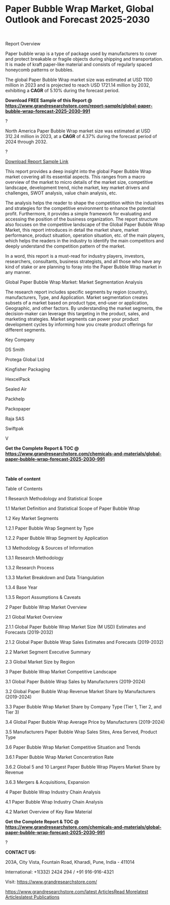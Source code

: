 <h1>Paper Bubble Wrap Market, Global Outlook and Forecast 2025-2030</h1><br/><p>Report Overview</p>
 
 
 
 <p>Paper bubble wrap is a type of package used by manufacturers to cover and protect breakable or fragile objects during shipping and transportation. It is made of kraft paper-like material and consists of regularly spaced honeycomb patterns or bubbles.</p>
 
 
 
 <p>The global Paper Bubble Wrap market size was estimated at USD 1100 million in 2023 and is projected to reach USD 1721.14 million by 2032, exhibiting a <strong>CAGR</strong> of 5.10% during the forecast period.</p>
 
 
 
 <div><b>Download FREE Sample of this Report @ <a href="https://www.grandresearchstore.com/report-sample/global-paper-bubble-wrap-forecast-2025-2030-991">https://www.grandresearchstore.com/report-sample/global-paper-bubble-wrap-forecast-2025-2030-991</a></b></div>
 
 
 
 <p>? </p>
 
 
 
 <p>North America Paper Bubble Wrap market size was estimated at USD 312.24 million in 2023, at a <strong>CAGR</strong> of 4.37% during the forecast period of 2024 through 2032.</p>
 
 
 
 <p>? </p>
 
 
 
 <p><a href="https://www.grandresearchstore.com/mr-admin/report-sample/global-paper-bubble-wrap-forecast-2025-2030-991">Download Report Sample Link</a></p>
 
 
 
 <p>This report provides a deep insight into the global Paper Bubble Wrap market covering all its essential aspects. This ranges from a macro overview of the market to micro details of the market size, competitive landscape, development trend, niche market, key market drivers and challenges, SWOT analysis, value chain analysis, etc.</p>
 
 
 
 <p>The analysis helps the reader to shape the competition within the industries and strategies for the competitive environment to enhance the potential profit. Furthermore, it provides a simple framework for evaluating and accessing the position of the business organization. The report structure also focuses on the competitive landscape of the Global Paper Bubble Wrap Market, this report introduces in detail the market share, market performance, product situation, operation situation, etc. of the main players, which helps the readers in the industry to identify the main competitors and deeply understand the competition pattern of the market.</p>
 
 
 
 <p>In a word, this report is a must-read for industry players, investors, researchers, consultants, business strategists, and all those who have any kind of stake or are planning to foray into the Paper Bubble Wrap market in any manner.</p>
 
 
 
 <p>Global Paper Bubble Wrap Market: Market Segmentation Analysis</p>
 
 
 
 <p>The research report includes specific segments by region (country), manufacturers, Type, and Application. Market segmentation creates subsets of a market based on product type, end-user or application, Geographic, and other factors. By understanding the market segments, the decision-maker can leverage this targeting in the product, sales, and marketing strategies. Market segments can power your product development cycles by informing how you create product offerings for different segments.</p>
 
 
 
 <p>Key Company</p>
 
 
 
 <p>DS Smith</p>
 
 
 
 <p>Protega Global Ltd</p>
 
 
 
 <p>Kingfisher Packaging</p>
 
 
 
 <p>HexcelPack</p>
 
 
 
 <p>Sealed Air</p>
 
 
 
 <p>Packhelp</p>
 
 
 
 <p>Packopaper</p>
 
 
 
 <p>Raja SAS</p>
 
 
 
 <p>Swiftpak</p>
 
 
 
 <p>V</p>
 
 
 
 <div><b>Get the Complete Report & TOC @ <a href="https://www.grandresearchstore.com/chemicals-and-materials/global-paper-bubble-wrap-forecast-2025-2030-991">https://www.grandresearchstore.com/chemicals-and-materials/global-paper-bubble-wrap-forecast-2025-2030-991</a></b></div>
 
 
 
 <p><br />
 
 <b>Table of content</b></p>
 
 
 
 <p>Table of Contents<br />
 
 1 Research Methodology and Statistical Scope<br />
 
 1.1 Market Definition and Statistical Scope of Paper Bubble Wrap<br />
 
 1.2 Key Market Segments<br />
 
 1.2.1 Paper Bubble Wrap Segment by Type<br />
 
 1.2.2 Paper Bubble Wrap Segment by Application<br />
 
 1.3 Methodology & Sources of Information<br />
 
 1.3.1 Research Methodology<br />
 
 1.3.2 Research Process<br />
 
 1.3.3 Market Breakdown and Data Triangulation<br />
 
 1.3.4 Base Year<br />
 
 1.3.5 Report Assumptions & Caveats<br />
 
 2 Paper Bubble Wrap Market Overview<br />
 
 2.1 Global Market Overview<br />
 
 2.1.1 Global Paper Bubble Wrap Market Size (M USD) Estimates and Forecasts (2019-2032)<br />
 
 2.1.2 Global Paper Bubble Wrap Sales Estimates and Forecasts (2019-2032)<br />
 
 2.2 Market Segment Executive Summary<br />
 
 2.3 Global Market Size by Region<br />
 
 3 Paper Bubble Wrap Market Competitive Landscape<br />
 
 3.1 Global Paper Bubble Wrap Sales by Manufacturers (2019-2024)<br />
 
 3.2 Global Paper Bubble Wrap Revenue Market Share by Manufacturers (2019-2024)<br />
 
 3.3 Paper Bubble Wrap Market Share by Company Type (Tier 1, Tier 2, and Tier 3)<br />
 
 3.4 Global Paper Bubble Wrap Average Price by Manufacturers (2019-2024)<br />
 
 3.5 Manufacturers Paper Bubble Wrap Sales Sites, Area Served, Product Type<br />
 
 3.6 Paper Bubble Wrap Market Competitive Situation and Trends<br />
 
 3.6.1 Paper Bubble Wrap Market Concentration Rate<br />
 
 3.6.2 Global 5 and 10 Largest Paper Bubble Wrap Players Market Share by Revenue<br />
 
 3.6.3 Mergers & Acquisitions, Expansion<br />
 
 4 Paper Bubble Wrap Industry Chain Analysis<br />
 
 4.1 Paper Bubble Wrap Industry Chain Analysis<br />
 
 4.2 Market Overview of Key Raw Material</p>
 
 
 
 <div><b>Get the Complete Report & TOC @ <a href="https://www.grandresearchstore.com/chemicals-and-materials/global-paper-bubble-wrap-forecast-2025-2030-991">https://www.grandresearchstore.com/chemicals-and-materials/global-paper-bubble-wrap-forecast-2025-2030-991</a></b></div>
 
 
 
 <p>? </p>
 
 
 
 <p><b>CONTACT US:</b><br />
 
 203A, City Vista, Fountain Road, Kharadi, Pune, India - 411014<br />
 
 International: +1(332) 2424 294 / +91 916-916-4321<br />
 
 Visit: <a href="https://www.grandresearchstore.com/">https://www.grandresearchstore.com/</a><br />
 
 <a href="https://gyeongbokgung.com">https://www.grandresearchstore.com/</a><a href="https://hallyeomaritime.com">latest Articles</a><a href="https://jingwansa.com">Read More</a><a href="https://nguoiviet.jp/">latest Articles</a><a href="https://www.intelmarketresearch.com/">latest Publications</a></p>